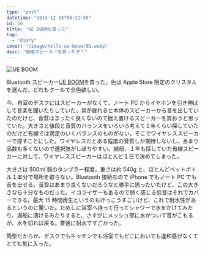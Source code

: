 ```yaml
---
type: "post"
datetime: "2014-12-15T00:21:55"
id: 56
title: "UE BOOMを買った"
tag:
  - "diary"
cover: "/image/hello-ue-boom/01.webp"
desc: "無線スピーカーを買ったぞ！"
---
```


![UE BOOM](/image/hello-ue-boom/01.webp)

Bluetooth スピーカー[UE BOOM](http://www.ultimateears.com/ja-jp/boom)を買った。色は Apple Store 限定のクリスタルを選んだ。どれもクールで全色欲しい。

今、自室のデスクにはスピーカーがなくて、ノート PC からイヤホンを引き伸ばして音楽を聞いたりしていた。耳が疲れると本体のスピーカーから音を出していたのだけど、音質はまったく良くないので据え置けるスピーカーを買おうと思っていた。大きさと値段と音質のバランスをいろいろ考えて１年くらい探していたのだけど有線では満足のいくバランスのものがない。そこでワイヤレススピーカーで探すことにした。ワイヤレスだとある程度の音質しか期待しないし、あまり品数も多くないので選択肢がしぼりやすい。結局、１年も探していた有線スピーカーに対して、ワイヤレススピーカーはほとんど１日で決めてしまった。

大きさは 500ml 弱のタンブラー程度。重さは約 540g と、ほとんどペットボトル１本分で場所を取らない。Bluetooth 接続なので iPhone でもノート PC でも音を出せる。音質はあまり良くないだろうなと勝手に思ったいたけど、この大きさなら十分なものだった。イコライザーもあるので弱く感じる低音はそれでカバーできる。最大 15 時間再生というのもけっこうすごいけど、これで耐水性があるというのに驚いた。ためしに浴室へ持って行ってシャワーで水をかけてみたり、湯船に漬けるみたりすると、さすがにメッシュ部に水がついて音がこもるが、水を切れば戻る。普通に耐水ですごかった。

筒型だからか、デスクでもキッチンでも浴室でもどこにおいても違和感がなくてとても気に入った。
